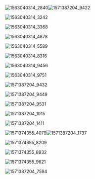 ![1563040314_2840](https://github.com/bakaEC/College/blob/master/Others/GHS/GHS/网红Coser%40面饼仙儿%20-%20脑内少女%20黑丝JK%20%5B25P-241MB%5D%20面饼仙儿%20-%20领域仓库2/1563040314_2840.jpg)![1571387204_9422](https://github.com/bakaEC/College/blob/master/Others/GHS/GHS/%5B微博网红%5D%20雪琪%20-%20双马尾体操服/1571387204_9422.jpg)

![1563040314_3242](https://github.com/bakaEC/College/blob/master/Others/GHS/GHS/网红Coser%40面饼仙儿%20-%20脑内少女%20黑丝JK%20%5B25P-241MB%5D%20面饼仙儿%20-%20领域仓库2/1563040314_3242.jpg)

![1563040314_3368](https://github.com/bakaEC/College/blob/master/Others/GHS/GHS/网红Coser%40面饼仙儿%20-%20脑内少女%20黑丝JK%20%5B25P-241MB%5D%20面饼仙儿%20-%20领域仓库2/1563040314_3368.jpg)

![1563040314_4878](https://github.com/bakaEC/College/blob/master/Others/GHS/GHS/网红Coser%40面饼仙儿%20-%20脑内少女%20黑丝JK%20%5B25P-241MB%5D%20面饼仙儿%20-%20领域仓库2/1563040314_4878.jpg)

![1563040314_5589](https://github.com/bakaEC/College/blob/master/Others/GHS/GHS/网红Coser%40面饼仙儿%20-%20脑内少女%20黑丝JK%20%5B25P-241MB%5D%20面饼仙儿%20-%20领域仓库2/1563040314_5589.jpg)

![1563040314_8316](https://github.com/bakaEC/College/blob/master/Others/GHS/GHS/网红Coser%40面饼仙儿%20-%20脑内少女%20黑丝JK%20%5B25P-241MB%5D%20面饼仙儿%20-%20领域仓库2/1563040314_8316.jpg)

![1563040314_9456](https://github.com/bakaEC/College/blob/master/Others/GHS/GHS/网红Coser%40面饼仙儿%20-%20脑内少女%20黑丝JK%20%5B25P-241MB%5D%20面饼仙儿%20-%20领域仓库2/1563040314_9456.jpg)

![1563040314_9751](https://github.com/bakaEC/College/blob/master/Others/GHS/GHS/网红Coser%40面饼仙儿%20-%20脑内少女%20黑丝JK%20%5B25P-241MB%5D%20面饼仙儿%20-%20领域仓库2/1563040314_9751.jpg)

![1571387204_9432](https://github.com/bakaEC/College/blob/master/Others/GHS/GHS/%5B微博网红%5D%20雪琪%20-%20双马尾体操服/1571387204_9432.jpg)

![1571387204_9449](https://github.com/bakaEC/College/blob/master/Others/GHS/GHS/%5B微博网红%5D%20雪琪%20-%20双马尾体操服/1571387204_9449.jpg)

![1571387204_9531](https://github.com/bakaEC/College/blob/master/Others/GHS/GHS/%5B微博网红%5D%20雪琪%20-%20双马尾体操服/1571387204_9531.jpg)

![1571387204_1015](https://github.com/bakaEC/College/blob/master/Others/GHS/GHS/%5B微博网红%5D%20雪琪%20-%20双马尾体操服/1571387204_1015.jpg)

![1571387204_1411](https://github.com/bakaEC/College/blob/master/Others/GHS/GHS/%5B微博网红%5D%20雪琪%20-%20双马尾体操服/1571387204_1411.jpg)

![1571374355_4079](https://github.com/bakaEC/College/blob/master/Others/GHS/GHS/人气动漫Coer%40一小央泽-高雄·泳装%20%5B19P181MB%5D%20一小央泽%20-%20领域仓库2/1571374355_4079.jpg)![1571387204_1737](https://github.com/bakaEC/College/blob/master/Others/GHS/GHS/%5B微博网红%5D%20雪琪%20-%20双马尾体操服/1571387204_1737.jpg)

![1571374355_8209](https://github.com/bakaEC/College/blob/master/Others/GHS/GHS/人气动漫Coer%40一小央泽-高雄·泳装%20%5B19P181MB%5D%20一小央泽%20-%20领域仓库2/1571374355_8209.jpg)

![1571374355_8932](https://github.com/bakaEC/College/blob/master/Others/GHS/GHS/人气动漫Coer%40一小央泽-高雄·泳装%20%5B19P181MB%5D%20一小央泽%20-%20领域仓库2/1571374355_8932.jpg)

![1571374355_9621](https://github.com/bakaEC/College/blob/master/Others/GHS/GHS/人气动漫Coer%40一小央泽-高雄·泳装%20%5B19P181MB%5D%20一小央泽%20-%20领域仓库2/1571374355_9621.jpg)

![1571387204_7594](https://github.com/bakaEC/College/blob/master/Others/GHS/GHS/%5B微博网红%5D%20雪琪%20-%20双马尾体操服/1571387204_7594.jpg)
